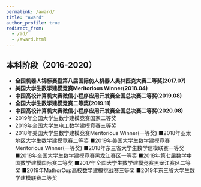 ```yaml
---
permalink: /award/
title: "Award"
author_profile: true
redirect_from: 
  - /ad/
  - /award.html
---
```


## 本科阶段（2016-2020）
- **全国机器人锦标赛暨第八届国际仿人机器人奥林匹克大赛二等奖(2017.07)**
- **美国大学生数学建模竞赛Meritorious Winner(2018.04)**
- **中国高校计算机大赛微信小程序应用开发赛全国总决赛二等奖(2019.08)**
- **全国大学生数学建模竞赛二等奖(2019.11)**
- **中国高校计算机大赛微信小程序应用开发赛全国总决赛二等奖(2020.08)**
- 2019年全国大学生数学建模竞赛国家二等奖
- 2019年全国大学生电工数学建模竞赛三等奖
- 2018年美国大学生数学建模竞赛Meritorious  Winner(一等奖)     ■2018年亚太地区大学生数学建模竞赛二等奖
■2019年美国大学生数学建模竞赛Meritorious  Winner(一等奖)     ■2018年东三省大学生数学建模联赛一等奖
■2018年全国大学生数学建模竞赛黑龙江赛区一等奖               ■2018年第七届数学中国数学建模国际赛二等奖
■2017年全国大学生数学建模竞赛黑龙江赛区二等奖               ■2019年MathorCup高校数学建模挑战赛三等奖
■2019年东三省大学生数学建模联赛二等奖     
